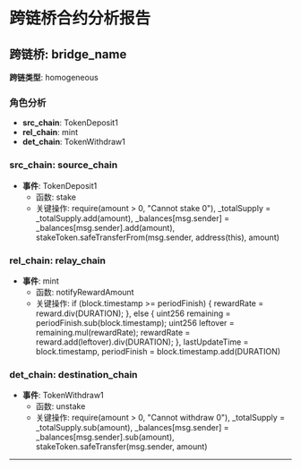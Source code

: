 # 跨链桥合约分析报告
## 跨链桥: bridge_name
**跨链类型**: homogeneous
### 角色分析
- **src_chain**: TokenDeposit1
- **rel_chain**: mint
- **det_chain**: TokenWithdraw1
### src_chain: source_chain
- **事件**: TokenDeposit1
  - 函数: stake
  - 关键操作: require(amount > 0, "Cannot stake 0"), _totalSupply = _totalSupply.add(amount), _balances[msg.sender] = _balances[msg.sender].add(amount), stakeToken.safeTransferFrom(msg.sender, address(this), amount)
### rel_chain: relay_chain
- **事件**: mint
  - 函数: notifyRewardAmount
  - 关键操作: if (block.timestamp >= periodFinish) { rewardRate = reward.div(DURATION); }, else { uint256 remaining = periodFinish.sub(block.timestamp); uint256 leftover = remaining.mul(rewardRate); rewardRate = reward.add(leftover).div(DURATION); }, lastUpdateTime = block.timestamp, periodFinish = block.timestamp.add(DURATION)
### det_chain: destination_chain
- **事件**: TokenWithdraw1
  - 函数: unstake
  - 关键操作: require(amount > 0, "Cannot withdraw 0"), _totalSupply = _totalSupply.sub(amount), _balances[msg.sender] = _balances[msg.sender].sub(amount), stakeToken.safeTransfer(msg.sender, amount)
---
